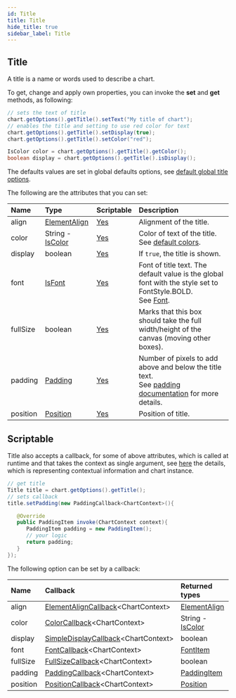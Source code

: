 ```yaml
---
id: Title
title: Title
hide_title: true
sidebar_label: Title
---
```


## Title

A title is a name or words used to describe a chart.

To get, change and apply own properties, you can invoke the **set** and **get** methods, as following:

```java
// sets the text of title
chart.getOptions().getTitle().setText("My title of chart");
// enables the title and setting to use red color for text
chart.getOptions().getTitle().setDisplay(true);
chart.getOptions().getTitle().setColor("red");

IsColor color = chart.getOptions().getTitle().getColor();
boolean display = chart.getOptions().getTitle().isDisplay();
```

The defaults values are set in global defaults options, see [default global title options](../defaults/DefaultsCharts#title).

The following are the attributes that you can set:

| Name | Type | Scriptable | Description
| :- | :- | :- | :-
| align | [ElementAlign](https://pepstock-org.github.io/Charba/5.5/org/pepstock/charba/client/enums/ElementAlign.html) | [Yes](#scriptable) | Alignment of the title.
| color | String - [IsColor](https://pepstock-org.github.io/Charba/5.5/org/pepstock/charba/client/colors/IsColor.html) | [Yes](#scriptable) | Color of text of the title.<br/>See [default colors](../defaults/DefaultsCharts#commons-charts-options). 
| display | boolean | [Yes](#scriptable) | If `true`, the title is shown.
| font | [IsFont](https://pepstock-org.github.io/Charba/5.5/org/pepstock/charba/client/options/IsFont.html) | [Yes](#scriptable) | Font of title text. The default value is the global font with the style set to FontStyle.BOLD.<br/>See [Font](../defaults/DefaultsCharts#font).
| fullSize | boolean | [Yes](#scriptable) | Marks that this box should take the full width/height of the canvas (moving other boxes).
| padding | [Padding](https://pepstock-org.github.io/Charba/5.5/org/pepstock/charba/client/configuration/Padding.html) | [Yes](#scriptable) | Number of pixels to add above and below the title text.<br/>See [padding documentation](Commons#padding) for more details.
| position | [Position](https://pepstock-org.github.io/Charba/5.5/org/pepstock/charba/client/enums/Position.html) | [Yes](#scriptable) | Position of title.

## Scriptable

Title also accepts a callback, for some of above attributes, which is called at runtime and that takes the context as single argument, see [here](ScriptableOptions#chart-context) the details, which is representing contextual information and chart instance.

```java
// get title
Title title = chart.getOptions().getTitle();
// sets callback
title.setPadding(new PaddingCallback<ChartContext>(){

   @Override
   public PaddingItem invoke(ChartContext context){
      PaddingItem padding = new PaddingItem(); 
      // your logic
      return padding;
   }
});
```

The following option can be set by a callback:

| Name | Callback | Returned types
| :- | :- | :- 
| align | [ElementAlignCallback](https://pepstock-org.github.io/Charba/5.5/org/pepstock/charba/client/callbacks/ElementAlignCallback.html)&lt;ChartContext&gt; | [ElementAlign](https://pepstock-org.github.io/Charba/5.5/org/pepstock/charba/client/enums/ElementAlign.html)
| color | [ColorCallback](https://pepstock-org.github.io/Charba/5.5/org/pepstock/charba/client/callbacks/ColorCallback.html)&lt;ChartContext&gt; | String - [IsColor](https://pepstock-org.github.io/Charba/5.5/org/pepstock/charba/client/colors/IsColor.html)
| display | [SimpleDisplayCallback](https://pepstock-org.github.io/Charba/5.5/org/pepstock/charba/client/callbacks/SimpleDisplayCallback.html)&lt;ChartContext&gt; | boolean
| font | [FontCallback](https://pepstock-org.github.io/Charba/5.5/org/pepstock/charba/client/callbacks/FontCallback.html)&lt;ChartContext&gt; | [FontItem](https://pepstock-org.github.io/Charba/5.5/org/pepstock/charba/client/items/FontItem.html)
| fullSize | [FullSizeCallback](https://pepstock-org.github.io/Charba/5.5/org/pepstock/charba/client/callbacks/FullSizeCallback.html)&lt;ChartContext&gt; | boolean
| padding | [PaddingCallback](https://pepstock-org.github.io/Charba/5.5/org/pepstock/charba/client/callbacks/PaddingCallback.html)&lt;ChartContext&gt; | [PaddingItem](https://pepstock-org.github.io/Charba/5.5/org/pepstock/charba/client/items/PaddingItem.html)
| position | [PositionCallback](https://pepstock-org.github.io/Charba/5.5/org/pepstock/charba/client/callbacks/PositionCallback.html)&lt;ChartContext&gt; | [Position](https://pepstock-org.github.io/Charba/5.5/org/pepstock/charba/client/enums/Position.html)
